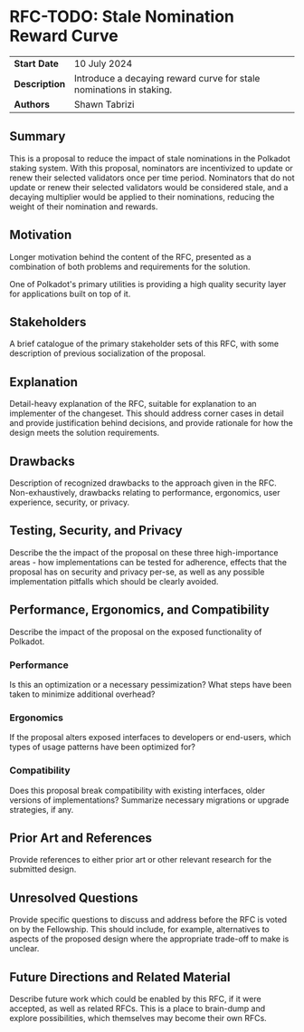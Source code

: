 # RFC-TODO: Stale Nomination Reward Curve

|                 |                                                                                             |
| --------------- | ------------------------------------------------------------------------------------------- |
| **Start Date**  | 10 July 2024                                                            |
| **Description** | Introduce a decaying reward curve for stale nominations in staking.     |
| **Authors**     | Shawn Tabrizi                                                           |

## Summary

This is a proposal to reduce the impact of stale nominations in the Polkadot staking system. With this proposal, nominators are incentivized to update or renew their selected validators once per time period. Nominators that do not update or renew their selected validators would be considered stale, and a decaying multiplier would be applied to their nominations, reducing the weight of their nomination and rewards.

## Motivation

Longer motivation behind the content of the RFC, presented as a combination of both problems and requirements for the solution.

One of Polkadot's primary utilities is providing a high quality security layer for applications built on top of it.

## Stakeholders

A brief catalogue of the primary stakeholder sets of this RFC, with some description of previous socialization of the proposal.

## Explanation

Detail-heavy explanation of the RFC, suitable for explanation to an implementer of the changeset. This should address corner cases in detail and provide justification behind decisions, and provide rationale for how the design meets the solution requirements.

## Drawbacks

Description of recognized drawbacks to the approach given in the RFC. Non-exhaustively, drawbacks relating to performance, ergonomics, user experience, security, or privacy.

## Testing, Security, and Privacy

Describe the the impact of the proposal on these three high-importance areas - how implementations can be tested for adherence, effects that the proposal has on security and privacy per-se, as well as any possible implementation pitfalls which should be clearly avoided.

## Performance, Ergonomics, and Compatibility

Describe the impact of the proposal on the exposed functionality of Polkadot.

### Performance

Is this an optimization or a necessary pessimization? What steps have been taken to minimize additional overhead?

### Ergonomics

If the proposal alters exposed interfaces to developers or end-users, which types of usage patterns have been optimized for?

### Compatibility

Does this proposal break compatibility with existing interfaces, older versions of implementations? Summarize necessary migrations or upgrade strategies, if any.

## Prior Art and References

Provide references to either prior art or other relevant research for the submitted design.

## Unresolved Questions

Provide specific questions to discuss and address before the RFC is voted on by the Fellowship. This should include, for example, alternatives to aspects of the proposed design where the appropriate trade-off to make is unclear.

## Future Directions and Related Material

Describe future work which could be enabled by this RFC, if it were accepted, as well as related RFCs. This is a place to brain-dump and explore possibilities, which themselves may become their own RFCs.
